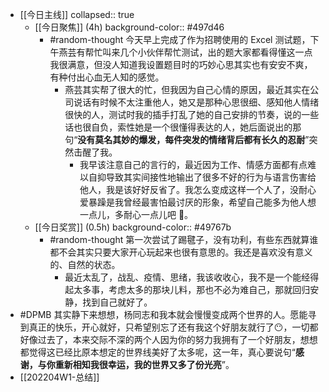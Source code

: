 - [[今日主线]]
  collapsed:: true
	- [[今日聚焦]] (4h)
	  background-color:: #497d46
		- #random-thought 今天早上完成了作为招聘使用的 Excel 测试题，下午燕芸有帮忙叫来几个小伙伴帮忙测试，出的题大家都看得懂这一点我很满意，但没人知道我设置题目时的巧妙心思其实也有安安不爽，有种付出心血无人知的感觉。
			- 燕芸其实帮了很大的忙，但我因为自己心情的原因，最近其实在公司说话有时候不太注重他人，她又是那种心思很细、感知他人情绪很快的人，测试时我的插手打乱了她的自己安排的节奏，说的一些话也很自负，索性她是一个很懂得表达的人，她后面说出的那句“**没有莫名其妙的爆发，每件突发的情绪背后都有长久的忍耐**”突然击醒了我。
				- 我早该注意自己的言行的，最近因为工作、情感方面都有点难以自抑导致其实间接性地输出了很多不好的行为与语言伤害给他人，我是该好好反省了。我怎么变成这样一个人了，没耐心爱暴躁是我曾经最害怕最讨厌的形象，希望自己能多为他人想一点儿，多耐心一点儿吧 🙏。
	- [[今日奖赏]] (0.5h)
	  background-color:: #49767b
		- #random-thought 第一次尝试了踢毽子，没有功利，有些东西就算谁都不会其实只要大家开心玩起来也很有意思的。我还是喜欢没有意义的、自然的状态。
			- 最近太乱了，战乱、疫情、思绪，我该收收心，我不是一个能经得起太多事，考虑太多的那块儿料，那也不必为难自己，那就回归安静，找到自己就好了。
- #DPMB 其实静下来想想，杨同志和我本就会慢慢变成两个世界的人。愿能寻到真正的快乐，开心就好，只希望别忘了还有我这个好朋友就行了😶，一切都好像过去了，本来交际不深的两个人因为你的努力我拥有了一个好朋友，想想都觉得这已经比原本想定的世界线美好了太多呢，这一年，真心要说句“**感谢，与你重新相知我很幸运，我的世界又多了份光亮**”。
- [[202204W1-总结]]
